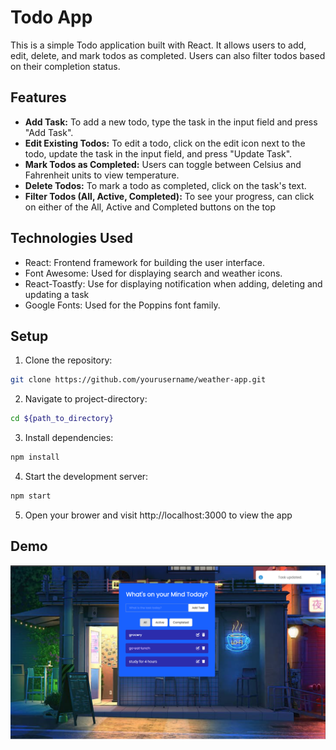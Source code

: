 # Todo App

This is a simple Todo application built with React. It allows users to add, edit, delete, and mark todos as completed. Users can also filter todos based on their completion status.

## Features

- **Add Task:** To add a new todo, type the task in the input field and press "Add Task".
- **Edit Existing Todos:** To edit a todo, click on the edit icon next to the todo, update the task in the input field, and press "Update Task".
- **Mark Todos as Completed:** Users can toggle between Celsius and Fahrenheit units to view temperature.
- **Delete Todos:** To mark a todo as completed, click on the task's text.
- **Filter Todos (All, Active, Completed):** To see your progress, can click on either of the All, Active and Completed buttons on the top

## Technologies Used

- React: Frontend framework for building the user interface.
- Font Awesome: Used for displaying search and weather icons.
- React-Toastfy: Use for displaying notification when adding, deleting and updating a task
- Google Fonts: Used for the Poppins font family.

## Setup

1. Clone the repository:

```bash
git clone https://github.com/yourusername/weather-app.git
```

2. Navigate to project-directory:

```bash
cd ${path_to_directory}
```

3. Install dependencies:
```bash
npm install
```

4. Start the development server:
```bash
npm start
```

5. Open your brower and visit http://localhost:3000 to view the app


## Demo
![screenshot](./src/assets/demo.png)